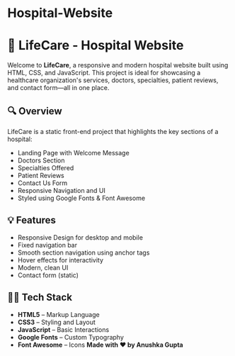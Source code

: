 # Hospital-Website
# 🏥 LifeCare - Hospital Website



Welcome to **LifeCare**, a responsive and modern hospital website built using HTML, CSS, and JavaScript. This project is ideal for showcasing a healthcare organization's services, doctors, specialties, patient reviews, and contact form—all in one place.

## 🔍 Overview

LifeCare is a static front-end project that highlights the key sections of a hospital:
- Landing Page with Welcome Message
- Doctors Section
- Specialties Offered
- Patient Reviews
- Contact Us Form
- Responsive Navigation and UI
- Styled using Google Fonts & Font Awesome

## 💡 Features

- Responsive Design for desktop and mobile
- Fixed navigation bar
- Smooth section navigation using anchor tags
- Hover effects for interactivity
- Modern, clean UI
- Contact form (static)

## 🧑‍💻 Tech Stack

- **HTML5** – Markup Language
- **CSS3** – Styling and Layout
- **JavaScript** – Basic Interactions
- **Google Fonts** – Custom Typography
- **Font Awesome** – Icons
**Made with ❤️ by Anushka Gupta**

